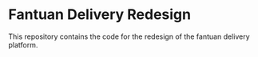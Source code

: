# Fantuan Delivery Redesign

This repository contains the code for the redesign of the fantuan delivery platform.
